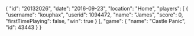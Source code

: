 {
  "id": "20132026",
  "date": "2016-09-23",
  "location": "Home",
  "players": [
    {
      "username": "kouphax",
      "userid": 1094472,
      "name": "James",
      "score": 0,
      "firstTimePlaying": false,
      "win": true
    }
  ],
  "game": {
    "name": "Castle Panic",
    "id": 43443
  }
}
